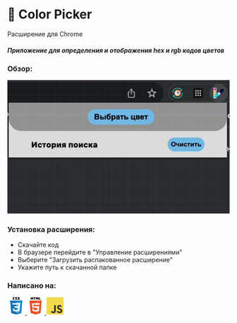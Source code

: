 <h1 align="left">🎨 Color Picker</h1>
<h8 align="left">Расширение для Chrome</h8>

<h5 align="left">Приложение для определения и отображения hex и rgb кодов цветов</h5>

<h3 align="left">Обзор:</h3>

![](https://github.com/Zhavoronkov24/color-picker-extension/blob/master/demo/demo.gif)

<h3 align="left">Установка расширения:</h3>

  - Скачайте код
  - В браузере перейдите в "Управление расширениями"
  - Выберите "Загрузить распакованное расширение"
  - Укажите путь к скачанной папке


<h3 align="left">Написано на:</h3>
<p align="left"> <a href="https://www.w3schools.com/css/" target="_blank" rel="noreferrer"> <img src="https://raw.githubusercontent.com/devicons/devicon/master/icons/css3/css3-original-wordmark.svg" alt="css3" width="40" height="40"/> </a> <a href="https://www.w3.org/html/" target="_blank" rel="noreferrer"> <img src="https://raw.githubusercontent.com/devicons/devicon/master/icons/html5/html5-original-wordmark.svg" alt="html5" width="40" height="40"/> </a> <a href="https://developer.mozilla.org/en-US/docs/Web/JavaScript" target="_blank" rel="noreferrer"> <img src="https://raw.githubusercontent.com/devicons/devicon/master/icons/javascript/javascript-original.svg" alt="javascript" width="40" height="40"/> </a> </p>
